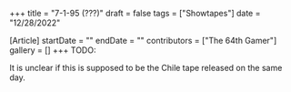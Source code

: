 +++
title = "7-1-95 (???)"
draft = false
tags = ["Showtapes"]
date = "12/28/2022"

[Article]
startDate = ""
endDate = ""
contributors = ["The 64th Gamer"]
gallery = []
+++
TODO:

It is unclear if this is supposed to be the Chile tape released on the same day.